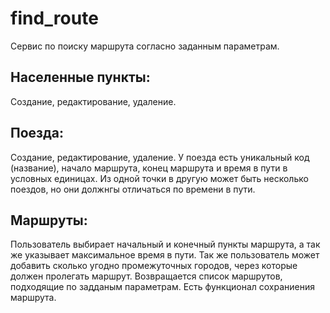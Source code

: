 # find_route

Сервис по поиску маршрута согласно заданным параметрам. 

## Населенные пункты:
Создание, редактирование, удаление.

## Поезда:
Создание, редактирование, удаление. У поезда есть уникальный код (название), начало маршрута, конец маршрута и время в пути в условных единицах. Из одной точки в другую может быть несколько поездов, но они должнгы отличаться по времени в пути.

## Маршруты:
Пользователь выбирает начальный и конечный пункты маршрута, а так же указывает максимальное время в пути. Так же пользователь может добавить сколько угодно промежуточных городов, через которые должен пролегать маршрут. Возвращается список маршрутов, подходящие по задданым параметрам. Есть функционал сохраниения маршрута.
